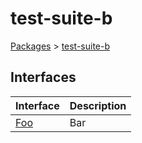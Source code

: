 # test-suite-b

[Packages](./) &gt; [test-suite-b](./test-suite-b)

## Interfaces

| Interface | Description |
| --- | --- |
| [Foo](./test-suite-b/foo-interface) | Bar |
